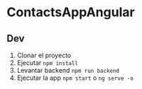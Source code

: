 # ContactsAppAngular

## Dev

1. Clonar el proyecto
2. Ejecutar `npm install`
3. Levantar backend `npm run backend`
4. Ejecutar la app `npm start` o `ng serve -o`
